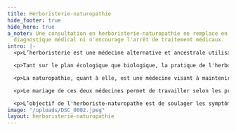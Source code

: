 ```yaml
---
title: Herboristerie-naturopathie
hide_footer: true
hide_hero: true
a_noter: Une consultation en herboristerie-naturopathie ne remplace en aucun cas un
  diagnostique médical ni n'encourage l'arrêt de traitement médicaux.
intro: |-
  <p>L’herboristerie est une médecine alternative et ancestrale utilisant les plantes, les arbres et les champignons médicinaux pour soutenir et retrouver la santé. Ces végétaux sont utilisés sous différentes formes: teintures-mère, vinaigres médicinaux, infusions, décoctions, poudres, huiles, onguents, sirops, cataplasmes,etc.</p>

  <p>Tant sur le plan écologique que biologique, la pratique de l'herboristerie prend en considération l'interdépendance des organismes vivants. Ainsi, l'herboriste choisit ou prépare des concoctions de qualité tout en assurant la pérennité des plantes cultivées ou récoltées. Cette préoccupation se retrouve également dans le choix d'ingrédients sains présents dans les transformations (huiles, cires ou émulsifiants, huiles essentielles, etc.).</p>

  <p>La naturopathie, quant à elle, est une médecine visant à maintenir et/ou à rétablir l’équilibre et la santé de façon globale par des moyens naturels.</p>

  <p>Le mariage de ces deux médecines permet de travailler selon les principes de la naturopathie tout en ayant les connaissances et le savoir-faire de l’herboriste qui est en mesure de suggérer et préparer des mélanges de plantes personnalisés et adaptés aux besoins des personnes qui consultent.</p>

  <p>L’objectif de l'herboriste-naturopathe est de soulager les symptômes sans épuiser le système, de travailler sur la source du problème de santé en ciblant les déséquilibres présents et de faire un travail de fond en nourrissant et en fortifiant l’organisme de façon globale.</p>
image: "/uploads/DSC_0002.jpeg"
layout: herboristerie-naturopathie
---
```


